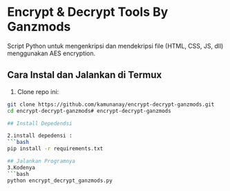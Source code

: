 # Encrypt & Decrypt Tools By Ganzmods

Script Python untuk mengenkripsi dan mendekripsi file (HTML, CSS, JS, dll) menggunakan AES encryption.

## Cara Instal dan Jalankan di Termux

1. Clone repo ini:
```bash
git clone https://github.com/kamunanay/encrypt-decrypt-ganzmods.git
cd encrypt-decrypt-ganzmods# encrypt-decrypt-ganzmods

## Install Depedendsi

2.install depedensi :
```bash
pip install -r requirements.txt

## Jalankan Programnya 
3.Kodenya
```bash
python encrypt_decrypt_ganzmods.py
